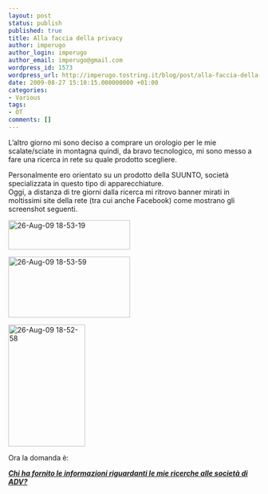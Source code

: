 ```yaml
---
layout: post
status: publish
published: true
title: Alla faccia della privacy
author: imperugo
author_login: imperugo
author_email: imperugo@gmail.com
wordpress_id: 1573
wordpress_url: http://imperugo.tostring.it/blog/post/alla-faccia-della-privacy/
date: 2009-08-27 15:10:15.000000000 +01:00
categories:
- Various
tags:
- OT
comments: []
---
```

<p>L&rsquo;altro giorno mi sono deciso a comprare un orologio per le mie scalate/sciate in montagna quindi, da bravo tecnologico, mi sono messo a fare una ricerca in rete su quale prodotto scegliere.</p>
<p>Personalmente ero orientato su un prodotto della SUUNTO, societ&agrave; specializzata in questo tipo di apparecchiature.   <br />
Oggi, a distanza di tre giorni dalla ricerca mi ritrovo banner mirati in moltissimi site della rete (tra cui anche Facebook) come mostrano gli screenshot seguenti.</p>
<p><a href="http://imperugo.tostring.it/Content/Uploaded/image/26-Aug-09%2018-53-19_4.png" rel="shadowbox[Alla-faccia-della-privacy];options={counterType:'skip',continuous:true,animSequence:'sync'}"><img SinglelineIgnoreCase width="244" height="59" border="0" src="http://imperugo.tostring.it/Content/Uploaded/image/26-Aug-09%2018-53-19_thumb_1.png" alt="26-Aug-09 18-53-19" title="26-Aug-09 18-53-19" style="border: 0px none ; display: inline;" singlelineignorecase="" /></a></p>
<p><a href="http://imperugo.tostring.it/Content/Uploaded/image/26-Aug-09%2018-53-59_4.png" rel="shadowbox[Alla-faccia-della-privacy];options={counterType:'skip',continuous:true,animSequence:'sync'}"><img SinglelineIgnoreCase width="244" height="122" border="0" src="http://imperugo.tostring.it/Content/Uploaded/image/26-Aug-09%2018-53-59_thumb_1.png" alt="26-Aug-09 18-53-59" title="26-Aug-09 18-53-59" style="border: 0px none ; display: inline;" singlelineignorecase="" /></a></p>
<p><a href="http://imperugo.tostring.it/Content/Uploaded/image/26-Aug-09%2018-52-58_10.png" rel="shadowbox[Alla-faccia-della-privacy];options={counterType:'skip',continuous:true,animSequence:'sync'}"><img SinglelineIgnoreCase width="154" height="244" border="0" src="http://imperugo.tostring.it/Content/Uploaded/image/26-Aug-09%2018-52-58_thumb_4.png" alt="26-Aug-09 18-52-58" title="26-Aug-09 18-52-58" style="border: 0px none ; display: inline;" singlelineignorecase="" /></a></p>
<p>Ora la domanda &egrave;:</p>
<p><u><em><strong>Chi ha fornito le informazioni riguardanti le mie ricerche alle societ&agrave; di ADV?</strong></em></u></p>
